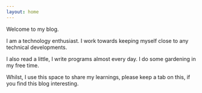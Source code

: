 ```yaml
---
layout: home
---
```


Welcome to my blog.

I am a technology enthusiast. I work towards keeping myself close to any technical developments.

I also read a little, I write programs almost every day. I do some gardening in my free time.

Whilst, I use this space to share my learnings, please keep a tab on this, if you find this blog interesting.

